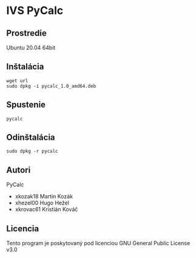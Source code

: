 # IVS PyCalc

Prostredie
---------

Ubuntu 20.04 64bit

Inštalácia
---------

	wget url
	sudo dpkg -i pycalc_1.0_amd64.deb
	
Spustenie
---------

	pycalc

Odinštalácia
---------

	sudo dpkg -r pycalc

Autori
------

PyCalc

- xkozak18 Martin Kozák
- xhezel00 Hugo Hežel 
- xkrovac61 Kristián Kováč

Licencia
-------

Tento program je poskytovaný pod licenciou GNU General Public License v3.0
